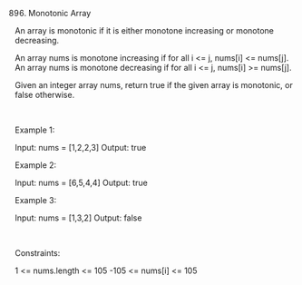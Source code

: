896. Monotonic Array

An array is monotonic if it is either monotone increasing or monotone decreasing.

An array nums is monotone increasing if for all i <= j, nums[i] <= nums[j]. An array nums is monotone decreasing if for all i <= j, nums[i] >= nums[j].

Given an integer array nums, return true if the given array is monotonic, or false otherwise.

 

Example 1:

Input: nums = [1,2,2,3]
Output: true


Example 2:

Input: nums = [6,5,4,4]
Output: true


Example 3:

Input: nums = [1,3,2]
Output: false


 

Constraints:

1 <= nums.length <= 105
-105 <= nums[i] <= 105